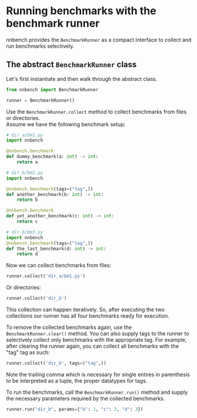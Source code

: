 # Running benchmarks with the benchmark runner

nnbench provides the `BenchmarkRunner` as a compact interface to collect and run benchmarks selectively.

##  The abstract `BenchmarkRunner`  class
Let's first instantiate and then walk through the abstract class.

```python
from nnbench import BenchmarkRunner

runner = BenchmarkRunner()
```

Use the `BenchmarkRunner.collect` method to collect benchmarks from files or directories.  
Assume we have the following benchmark setup:
```python
# dir_a/bm1.py
import nnbench

@nnbench.benchmark
def dummy_benchmark(a: int) -> int:
    return a
```

```python
# dir_b/bm2.py
import nnbench

@nnbench.benchmark(tags=("tag",))
def another_benchmark(b: int) -> int:
    return b

@nnbench.benchmark
def yet_another_benchmark(c: int) -> int:
    return c
```

```python
# dir_b/bm3.py
import nnbench
@nnbench.benchmark(tags=("tag",))
def the_last_benchmark(d: int) -> int:
    return d
```

Now we can collect benchmarks from files:

```python
runner.collect('dir_a/bm1.py')
```
Or directories:

```python
runner.collect('dir_b')
```

This collection can happen iteratively. So, after executing the two collections our runner has all four benchmarks ready for execution.

To remove the collected benchmarks again, use the `BenchmarkRunner.clear()` method.
You can also supply tags to the runner to selectively collect only benchmarks with the appropriate tag.
For example, after clearing the runner again, you can collect all benchmarks with the "tag" tag as such:

```python
runner.collect('dir_b', tags=("tag",))
```
Note the trailing comma which is necessary for single entires in parenthesis to be interpreted as a tuple, the proper datatypes for tags.

To run the benchmarks, call the `BenchmarkRunner.run()` method and supply the necessary parameters required by the collected benchmarks.

```python
runner.run("dir_b", params={"b": 1, "c": 2, "d": 3})
```
